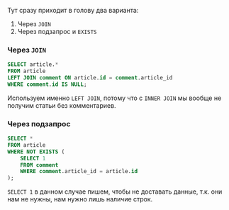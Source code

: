 Тут сразу приходит в голову два варианта:

1. Через `JOIN`
2. Через подзапрос и `EXISTS`

### Через `JOIN`

```sql
SELECT article.*
FROM article
LEFT JOIN comment ON article.id = comment.article_id
WHERE comment.id IS NULL;
```

Используем именно `LEFT JOIN`, потому что с `INNER JOIN` мы вообще не получим статьи без комментариев.

### Через подзапрос

```sql
SELECT *
FROM article
WHERE NOT EXISTS (
    SELECT 1
    FROM comment
    WHERE comment.article_id = article.id
);
```

`SELECT 1` в данном случае пишем, чтобы не доставать данные, т.к. они нам не нужны, нам нужно лишь наличие строк.
